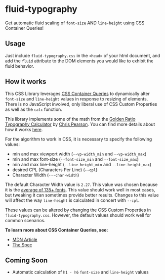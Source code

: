 # fluid-typography

Get automatic fluid scaling of `font-size` AND `line-height` using CSS Container Queries!

## Usage

Just include `fluid-typography.css` in the `<head>` of your html document, and add the `fluid` attribute to the DOM elements you would like to exhibit the fluid behavior.

## How it works

This CSS Library leverages [CSS Container Queries](https://developer.mozilla.org/en-US/docs/Web/CSS/CSS_container_queries) to dynamically alter `font-size` and `line-height` values in response to resizing of elements. There is no JavaScript involved, only liberal use of CSS Custom Properties as well as the `calc` function.

This library implements some of the math from the [Golden Ratio Typography Calculator](https://grtcalculator.com/) by [Chris Pearson](https://pearsonified.com/about/). You can find more details about how it works [here](https://grtcalculator.com/math/).

For the algorithm to work in CSS, it is necessary to specify the following values:

- min and max viewport width (`--vp-width_min` and `--vp-width_max`)
- min and max font-size (`--font-size_min` and `--font-size_max`)
- min and max line-height (`--line-height_min` and `--line-height_max`)
- desired CPL (Characters Per Line) (`--cpl`)
- Character Width (`---char-width`)

The default Character Width value is `2.27`. This value was chosen because it is the [average of 135+ fonts](https://grtcalculator.com/math/#section-width-factor). This value should work well in most cases, but tweaking it can sometimes provide better results. Changes to this value will affect the way `line-height` is calculated in concert with `--cpl`.

These values can be altered by changing the CSS Custom Properties in `fluid-typography.css`. However, the default values should work well for common scenarios.

**To learn more about CSS Container Queries, see:**

- [MDN Article](https://developer.mozilla.org/en-US/docs/Web/CSS/CSS_container_queries)
- [The Spec](https://www.w3.org/TR/css-contain-3/#container-queries)

## Coming Soon

- Automatic calculation of `h1 - h6` `font-size` and `line-height` values
